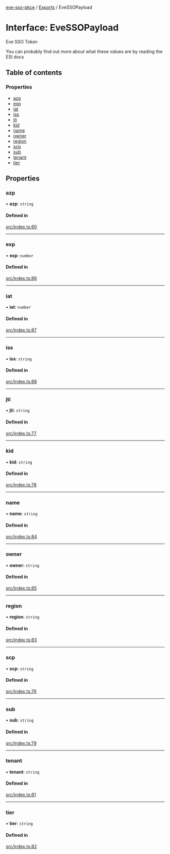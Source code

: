 [eve-sso-pkce](../README.md) / [Exports](../modules.md) / EveSSOPayload

# Interface: EveSSOPayload

Eve SSO Token

You can probably find out more about what these values are by reading
the ESI docs

## Table of contents

### Properties

- [azp](EveSSOPayload.md#azp)
- [exp](EveSSOPayload.md#exp)
- [iat](EveSSOPayload.md#iat)
- [iss](EveSSOPayload.md#iss)
- [jti](EveSSOPayload.md#jti)
- [kid](EveSSOPayload.md#kid)
- [name](EveSSOPayload.md#name)
- [owner](EveSSOPayload.md#owner)
- [region](EveSSOPayload.md#region)
- [scp](EveSSOPayload.md#scp)
- [sub](EveSSOPayload.md#sub)
- [tenant](EveSSOPayload.md#tenant)
- [tier](EveSSOPayload.md#tier)

## Properties

### azp

• **azp**: `string`

#### Defined in

[src/index.ts:80](https://github.com/ballsten/eve-sso-pkce/blob/64fde31/src/index.ts#L80)

___

### exp

• **exp**: `number`

#### Defined in

[src/index.ts:86](https://github.com/ballsten/eve-sso-pkce/blob/64fde31/src/index.ts#L86)

___

### iat

• **iat**: `number`

#### Defined in

[src/index.ts:87](https://github.com/ballsten/eve-sso-pkce/blob/64fde31/src/index.ts#L87)

___

### iss

• **iss**: `string`

#### Defined in

[src/index.ts:88](https://github.com/ballsten/eve-sso-pkce/blob/64fde31/src/index.ts#L88)

___

### jti

• **jti**: `string`

#### Defined in

[src/index.ts:77](https://github.com/ballsten/eve-sso-pkce/blob/64fde31/src/index.ts#L77)

___

### kid

• **kid**: `string`

#### Defined in

[src/index.ts:78](https://github.com/ballsten/eve-sso-pkce/blob/64fde31/src/index.ts#L78)

___

### name

• **name**: `string`

#### Defined in

[src/index.ts:84](https://github.com/ballsten/eve-sso-pkce/blob/64fde31/src/index.ts#L84)

___

### owner

• **owner**: `string`

#### Defined in

[src/index.ts:85](https://github.com/ballsten/eve-sso-pkce/blob/64fde31/src/index.ts#L85)

___

### region

• **region**: `string`

#### Defined in

[src/index.ts:83](https://github.com/ballsten/eve-sso-pkce/blob/64fde31/src/index.ts#L83)

___

### scp

• **scp**: `string`

#### Defined in

[src/index.ts:76](https://github.com/ballsten/eve-sso-pkce/blob/64fde31/src/index.ts#L76)

___

### sub

• **sub**: `string`

#### Defined in

[src/index.ts:79](https://github.com/ballsten/eve-sso-pkce/blob/64fde31/src/index.ts#L79)

___

### tenant

• **tenant**: `string`

#### Defined in

[src/index.ts:81](https://github.com/ballsten/eve-sso-pkce/blob/64fde31/src/index.ts#L81)

___

### tier

• **tier**: `string`

#### Defined in

[src/index.ts:82](https://github.com/ballsten/eve-sso-pkce/blob/64fde31/src/index.ts#L82)
